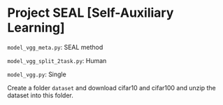# Project SEAL [Self-Auxiliary Learning]

`model_vgg_meta.py`: SEAL method

`model_vgg_split_2task.py`: Human

`model_vgg.py`: Single


Create a folder `dataset` and download cifar10 and cifar100 and unzip the dataset into this folder.

